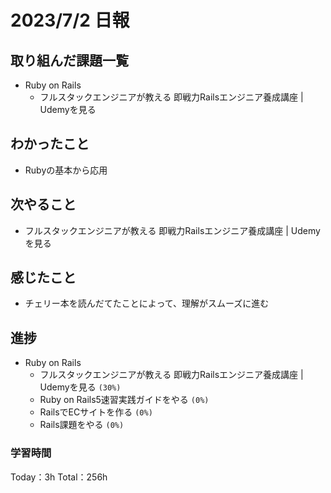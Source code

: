 # 2023/7/2 日報

## 取り組んだ課題一覧
- Ruby on Rails
    - フルスタックエンジニアが教える 即戦力Railsエンジニア養成講座 | Udemyを見る

## わかったこと
- Rubyの基本から応用

## 次やること
- フルスタックエンジニアが教える 即戦力Railsエンジニア養成講座 | Udemyを見る

## 感じたこと
- チェリー本を読んだてたことによって、理解がスムーズに進む

## 進捗
- Ruby on Rails
    - フルスタックエンジニアが教える 即戦力Railsエンジニア養成講座 | Udemyを見る ``(30%)``
    - Ruby on Rails5速習実践ガイドをやる ``(0%)``
    - RailsでECサイトを作る ``(0%)``
    - Rails課題をやる ``(0%)``

### 学習時間
Today：3h Total：256h
